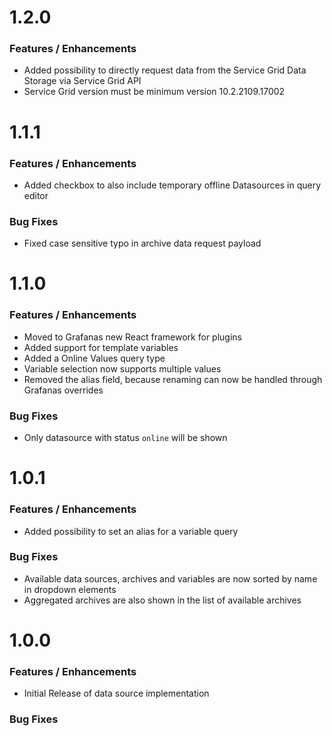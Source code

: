 # 1.2.0

### Features / Enhancements
* Added possibility to directly request data from the Service Grid Data Storage via Service Grid API
* Service Grid version must be minimum version 10.2.2109.17002


# 1.1.1

### Features / Enhancements
* Added checkbox to also include temporary offline Datasources in query editor

### Bug Fixes
* Fixed case sensitive typo in archive data request payload


# 1.1.0

### Features / Enhancements
* Moved to Grafanas new React framework for plugins
* Added support for template variables
* Added a Online Values query type
* Variable selection now supports multiple values
* Removed the alias field, because renaming can now be handled through Grafanas overrides

### Bug Fixes
* Only datasource with status `online` will be shown


# 1.0.1

### Features / Enhancements
* Added possibility to set an alias for a variable query

### Bug Fixes
* Available data sources, archives and variables are now sorted by name in dropdown elements
* Aggregated archives are also shown in the list of available archives


# 1.0.0

### Features / Enhancements
* Initial Release of data source implementation

### Bug Fixes